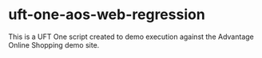 # uft-one-aos-web-regression
This is a UFT One script created to demo execution against the Advantage Online Shopping demo site.
